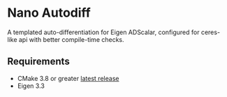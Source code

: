 # Nano Autodiff
A templated auto-differentiation for Eigen ADScalar, configured for ceres-like
api with better compile-time checks.

## Requirements
- CMake 3.8 or greater [latest release](https://cmake.org/download/)
- Eigen 3.3
